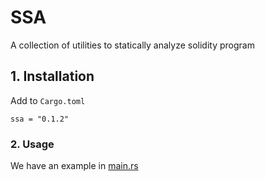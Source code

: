 # SSA
A collection of utilities to statically analyze solidity program

## 1. Installation
Add to `Cargo.toml`
```
ssa = "0.1.2"
```
### 2. Usage
We have an example in [main.rs](https://github.com/duytai/ssa/blob/master/samples/src/main.rs)
